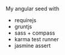 My angular seed with

 - requirejs
 - gruntjs
 - sass + compass
 - karma test runner
 - jasmine assert